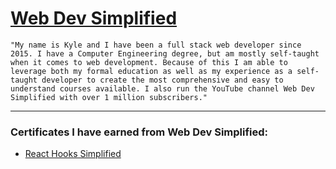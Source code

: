 # [Web Dev Simplified](https://courses.webdevsimplified.com/)

`"My name is Kyle and I have been a full stack web developer since 2015. I have a Computer Engineering degree, but am mostly self-taught when it comes to web development. Because of this I am able to leverage both my formal education as well as my experience as a self-taught developer to create the most comprehensive and easy to understand courses available. I also run the YouTube channel Web Dev Simplified with over 1 million subscribers."`

---

### Certificates I have earned from Web Dev Simplified:

- [React Hooks Simplified](https://github.mndev.eu/Certificates/blob/main/Web%20Dev%20Simplified/React%20Hooks%20Simplified)
